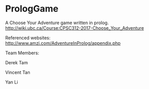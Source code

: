 # PrologGame

A Choose Your Adventure game written in prolog.
http://wiki.ubc.ca/Course:CPSC312-2017-Choose_Your_Adventure

Referenced websites:
http://www.amzi.com/AdventureInProlog/appendix.php

Team Members:

Derek Tam

Vincent Tan

Yan Li
